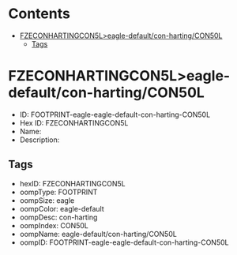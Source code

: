 



Contents
========

* [FZECONHARTINGCON5L>eagle-default/con-harting/CON50L](#fzeconhartingcon5leagle-defaultcon-hartingcon50l)
	* [Tags](#tags)

# FZECONHARTINGCON5L>eagle-default/con-harting/CON50L

- ID: FOOTPRINT-eagle-eagle-default-con-harting-CON50L
- Hex ID: FZECONHARTINGCON5L
- Name: 
- Description: 

## Tags

- hexID: FZECONHARTINGCON5L
- oompType: FOOTPRINT
- oompSize: eagle
- oompColor: eagle-default
- oompDesc: con-harting
- oompIndex: CON50L
- oompName: eagle-default/con-harting/CON50L
- oompID: FOOTPRINT-eagle-eagle-default-con-harting-CON50L
